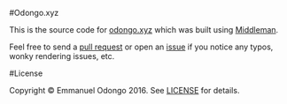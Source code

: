 #Odongo.xyz

This is the source code for [odongo.xyz][1] which was built using [Middleman][2].

Feel free to send a [pull request][3] or open an [issue][4] if you notice any typos, wonky rendering issues, etc.

#License

Copyright &copy; Emmanuel Odongo 2016. See [LICENSE][5] for details.

[1]: http://odongo.xyz
[2]: https://middlemanapp.com
[3]: https://github.com/Croccifixio/blog/pull/new/master
[4]: https://github.com/Croccifixio/blog/issues/new
[5]: https://github.com/Croccifixio/blog/blob/master/LICENSE.md
